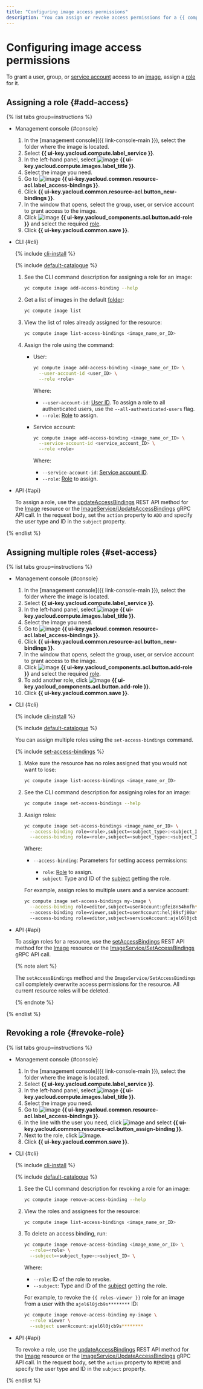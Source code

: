 ```yaml
---
title: "Configuring image access permissions"
description: "You can assign or revoke access permissions for a {{ compute-name }} image."
---
```


# Configuring image access permissions

To grant a user, group, or [service account](../../../iam/concepts/users/service-accounts.md) access to an [image](../../concepts/image.md), assign a [role](../../../iam/concepts/access-control/roles.md) for it.

## Assigning a role {#add-access}

{% list tabs group=instructions %}

- Management console {#console}

  1. In the [management console]({{ link-console-main }}), select the folder where the image is located.
  1. Select **{{ ui-key.yacloud.compute.label_service }}**.
  1. In the left-hand panel, select ![image](../../../_assets/console-icons/layers.svg) **{{ ui-key.yacloud.compute.images.label_title }}**.
  1. Select the image you need.
  1. Go to ![image](../../../_assets/console-icons/persons.svg) **{{ ui-key.yacloud.common.resource-acl.label_access-bindings }}**.
  1. Click **{{ ui-key.yacloud.common.resource-acl.button_new-bindings }}**.
  1. In the window that opens, select the group, user, or service account to grant access to the image.
  1. Click ![image](../../../_assets/console-icons/plus.svg) **{{ ui-key.yacloud_components.acl.button.add-role }}** and select the required [role](../../security/index.md#roles-list).
  1. Click **{{ ui-key.yacloud.common.save }}**.

- CLI {#cli}

  {% include [cli-install](../../../_includes/cli-install.md) %}

  {% include [default-catalogue](../../../_includes/default-catalogue.md) %}

  1. See the CLI command description for assigning a role for an image:

     ```bash
     yc compute image add-access-binding --help
     ```

  1. Get a list of images in the default [folder](../../../resource-manager/concepts/resources-hierarchy.md#folder):

     ```bash
     yc compute image list
     ```

  1. View the list of roles already assigned for the resource:

     ```bash
     yc compute image list-access-bindings <image_name_or_ID>
     ```

  1. Assign the role using the command:

     * User:

       ```bash
       yc compute image add-access-binding <image_name_or_ID> \
         --user-account-id <user_ID> \
         --role <role>
       ```

       Where:

       * `--user-account-id`: [User ID](../../../iam/operations/users/get.md). To assign a role to all authenticated users, use the `--all-authenticated-users` flag.
       * `--role`: [Role](../../security/index.md#roles-list) to assign.

     * Service account:

       ```bash
       yc compute image add-access-binding <image_name_or_ID> \
         --service-account-id <service_account_ID> \
         --role <role>
       ```

       Where:

       * `--service-account-id`: [Service account ID](../../../iam/operations/sa/get-id.md).
       * `--role`: [Role](../../security/index.md#roles-list) to assign.

- API {#api}

  To assign a role, use the [updateAccessBindings](../../api-ref/Image/updateAccessBindings.md) REST API method for the [Image](../../api-ref/Image/index.md) resource or the [ImageService/UpdateAccessBindings](../../api-ref/grpc/image_service.md#UpdateAccessBindings) gRPC API call. In the request body, set the `action` property to `ADD` and specify the user type and ID in the `subject` property.

{% endlist %}

## Assigning multiple roles {#set-access}

{% list tabs group=instructions %}

- Management console {#console}

  1. In the [management console]({{ link-console-main }}), select the folder where the image is located.
  1. Select **{{ ui-key.yacloud.compute.label_service }}**.
  1. In the left-hand panel, select ![image](../../../_assets/console-icons/layers.svg) **{{ ui-key.yacloud.compute.images.label_title }}**.
  1. Select the image you need.
  1. Go to ![image](../../../_assets/console-icons/persons.svg) **{{ ui-key.yacloud.common.resource-acl.label_access-bindings }}**.
  1. Click **{{ ui-key.yacloud.common.resource-acl.button_new-bindings }}**.
  1. In the window that opens, select the group, user, or service account to grant access to the image.
  1. Click ![image](../../../_assets/console-icons/plus.svg) **{{ ui-key.yacloud_components.acl.button.add-role }}** and select the required [role](../../security/index.md#roles-list).
  1. To add another role, click ![image](../../../_assets/console-icons/plus.svg) **{{ ui-key.yacloud_components.acl.button.add-role }}**.
  1. Click **{{ ui-key.yacloud.common.save }}**.

- CLI {#cli}

  {% include [cli-install](../../../_includes/cli-install.md) %}

  {% include [default-catalogue](../../../_includes/default-catalogue.md) %}

  You can assign multiple roles using the `set-access-bindings` command.

  {% include [set-access-bindings](../../../_includes/compute/set-access-bindings-note.md) %}

  1. Make sure the resource has no roles assigned that you would not want to lose:

     ```bash
     yc compute image list-access-bindings <image_name_or_ID>
     ```

  1. See the CLI command description for assigning roles for an image:

     ```bash
     yc compute image set-access-bindings --help
     ```

  1. Assign roles:

     ```bash
     yc compute image set-access-bindings <image_name_or_ID> \
       --access-binding role=<role>,subject=<subject_type>:<subject_ID> \
       --access-binding role=<role>,subject=<subject_type>:<subject_ID>
     ```

     Where:

     * `--access-binding`: Parameters for setting access permissions:

       * `role`: [Role](../../security/index.md#roles-list) to assign.
       * `subject`: Type and ID of the [subject](../../../iam/concepts/access-control/index.md#subject) getting the role.

     For example, assign roles to multiple users and a service account:

     ```bash
     yc compute image set-access-bindings my-image \
       --access-binding role=editor,subject=userAccount:gfei8n54hmfh********
       --access-binding role=viewer,subject=userAccount:helj89sfj80a********
       --access-binding role=editor,subject=serviceAccount:ajel6l0jcb9s********
     ```

- API {#api}

  To assign roles for a resource, use the [setAccessBindings](../../api-ref/Image/setAccessBindings.md) REST API method for the [Image](../../api-ref/Image/index.md) resource or the [ImageService/SetAccessBindings](../../api-ref/grpc/image_service.md#SetAccessBindings) gRPC API call.

  {% note alert %}

  The `setAccessBindings` method and the `ImageService/SetAccessBindings` call completely overwrite access permissions for the resource. All current resource roles will be deleted.

  {% endnote %}

{% endlist %}

## Revoking a role {#revoke-role}

{% list tabs group=instructions %}

- Management console {#console}

  1. In the [management console]({{ link-console-main }}), select the folder where the image is located.
  1. Select **{{ ui-key.yacloud.compute.label_service }}**.
  1. In the left-hand panel, select ![image](../../../_assets/console-icons/layers.svg) **{{ ui-key.yacloud.compute.images.label_title }}**.
  1. Select the image you need.
  1. Go to ![image](../../../_assets/console-icons/persons.svg) **{{ ui-key.yacloud.common.resource-acl.label_access-bindings }}**.
  1. In the line with the user you need, click ![image](../../../_assets/horizontal-ellipsis.svg) and select **{{ ui-key.yacloud.common.resource-acl.button_assign-binding }}**.
  1. Next to the role, click ![image](../../../_assets/cross.svg).
  1. Click **{{ ui-key.yacloud.common.save }}**.

- CLI {#cli}

  {% include [cli-install](../../../_includes/cli-install.md) %}

  {% include [default-catalogue](../../../_includes/default-catalogue.md) %}

  1. See the CLI command description for revoking a role for an image:

     ```bash
     yc compute image remove-access-binding --help
     ```

  1. View the roles and assignees for the resource:

     ```bash
     yc compute image list-access-bindings <image_name_or_ID>
     ```

  1. To delete an access binding, run:

     ```bash
     yc compute image remove-access-binding <image_name_or_ID> \
       --role=<role> \
       --subject=<subject_type>:<subject_ID> \
     ```

     Where:

     * `--role`: ID of the role to revoke.
     * `--subject`: Type and ID of the [subject](../../../iam/concepts/access-control/index.md#subject) getting the role.

     For example, to revoke the `{{ roles-viewer }}` role for an image from a user with the `ajel6l0jcb9s********` ID:

     ```bash
     yc compute image remove-access-binding my-image \
       --role viewer \
       --subject userAccount:ajel6l0jcb9s********
     ```

- API {#api}

  To revoke a role, use the [updateAccessBindings](../../api-ref/Image/updateAccessBindings.md) REST API method for the [Image](../../api-ref/Image/index.md) resource or the [ImageService/UpdateAccessBindings](../../api-ref/grpc/image_service.md#UpdateAccessBindings) gRPC API call. In the request body, set the `action` property to `REMOVE` and specify the user type and ID in the `subject` property.

{% endlist %}
